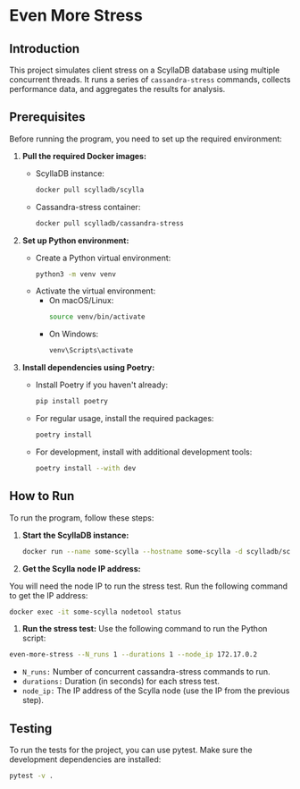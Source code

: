 # Even More Stress

## Introduction

This project simulates client stress on a ScyllaDB database using multiple concurrent threads. It runs a series of `cassandra-stress` commands, collects performance data, and aggregates the results for analysis.

## Prerequisites

Before running the program, you need to set up the required environment:

1. **Pull the required Docker images:**
   - ScyllaDB instance:  
     ```bash
     docker pull scylladb/scylla
     ```
   - Cassandra-stress container:  
     ```bash
     docker pull scylladb/cassandra-stress
     ```

2. **Set up Python environment:**
   - Create a Python virtual environment:
     ```bash
     python3 -m venv venv
     ```
   - Activate the virtual environment:
     - On macOS/Linux:
       ```bash
       source venv/bin/activate
       ```
     - On Windows:
       ```bash
       venv\Scripts\activate
       ```

3. **Install dependencies using Poetry:**
   - Install Poetry if you haven't already:
     ```bash
     pip install poetry
     ```
   - For regular usage, install the required packages:
     ```bash
     poetry install
     ```
   - For development, install with additional development tools:
     ```bash
     poetry install --with dev
     ```

## How to Run

To run the program, follow these steps:

1. **Start the ScyllaDB instance:**
   ```bash
   docker run --name some-scylla --hostname some-scylla -d scylladb/scylla --smp 1

1. **Get the Scylla node IP address:**

You will need the node IP to run the stress test. Run the following command to get the IP address:

```bash
docker exec -it some-scylla nodetool status
```

1. **Run the stress test:**
Use the following command to run the Python script:

```bash
even-more-stress --N_runs 1 --durations 1 --node_ip 172.17.0.2
```

* `N_runs:` Number of concurrent cassandra-stress commands to run.
* `durations:` Duration (in seconds) for each stress test.
* `node_ip:` The IP address of the Scylla node (use the IP from the previous step).

## Testing
To run the tests for the project, you can use pytest. Make sure the development dependencies are installed:
```bash
pytest -v .
```
